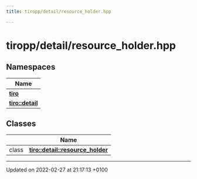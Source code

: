 ```yaml
---
title: tiropp/detail/resource_holder.hpp

---
```


# tiropp/detail/resource_holder.hpp



## Namespaces

| Name           |
| -------------- |
| **[tiro](/docs/api/namespaces/namespacetiro)**  |
| **[tiro::detail](/docs/api/namespaces/namespacetiro_1_1detail)**  |

## Classes

|                | Name           |
| -------------- | -------------- |
| class | **[tiro::detail::resource_holder](/docs/api/classes/classtiro_1_1detail_1_1resource__holder)**  |






-------------------------------

Updated on 2022-02-27 at 21:17:13 +0100
